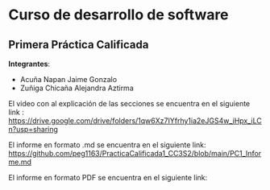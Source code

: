 # Curso de desarrollo de software
## Primera Práctica Calificada
**Integrantes**:

- Acuña Napan Jaime Gonzalo
- Zuñiga Chicaña Alejandra Aztirma 

El video con al explicación de las secciones se encuentra en el siguiente link :
https://drive.google.com/drive/folders/1qw6Xz7IYfrhy1ia2eJGS4w_iHpx_iLCn?usp=sharing

El informe en formato .md se encuentra en el siguiente link:
https://github.com/peg1163/PracticaCalificada1_CC3S2/blob/main/PC1_Informe.md

El informe en formato PDF se encuentra en el siguiente link:
